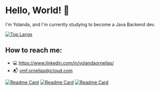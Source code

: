 # Hello, World! 👋
I'm Yolanda, and I'm currently studying to become a Java Backend dev.

[![Top Langs](https://github-readme-stats.vercel.app/api/top-langs/?username=yornellas&layout=compact&theme=radical)](https://github.com/anuraghazra/github-readme-stats)

## How to reach me:
- 💻  https://www.linkedin.com/in/yolandaornellas/
- 📬  ymf.ornellas@icloud.com

[![Readme Card](https://github-readme-stats.vercel.app/api/pin/?username=anuraghazra&repo=github-readme-stats)](https://github.com/yornellas/demo-dao-jdbc)
[![Readme Card](https://github-readme-stats.vercel.app/api/pin/?username=anuraghazra&repo=github-readme-stats)](https://github.com/yornellas/shop-order-java-composition)
[![Readme Card](https://github-readme-stats.vercel.app/api/pin/?username=anuraghazra&repo=github-readme-stats)](https://github.com/yornellas/cities-api)


<!---
yornellas/yornellas is a ✨ special ✨ repository because its `README.md` (this file) appears on your GitHub profile.
You can click the Preview link to take a look at your changes.
--->
